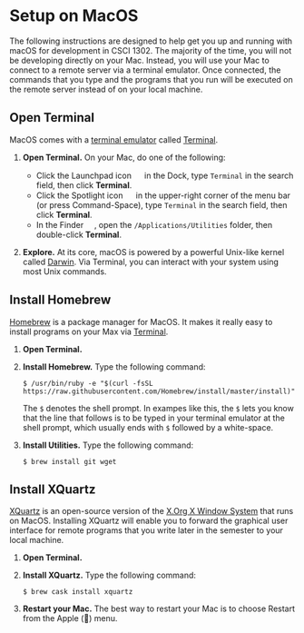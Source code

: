 # Setup on MacOS

The following instructions are designed to help get you up and running with macOS for development
in CSCI 1302. The majority of the time, you will not be developing directly on your Mac. Instead,
you will use your Mac to connect to a remote server via a terminal emulator. Once connected, the
commands that you type and the programs that you run will be executed on the remote server instead
of on your local machine.

## Open Terminal

MacOS comes with a [terminal emulator](https://en.wikipedia.org/wiki/Terminal_emulator)
called [Terminal](https://support.apple.com/guide/terminal/welcome/mac).

1. **Open Terminal.** On your Mac, do one of the following:
   * Click the Launchpad icon 
     <img src="https://help.apple.com/assets/5B9190B30946221279C5A608/5B9190B30946221279C5A60F/en_US/3cc1cbefea3e97e575172177e505b7a9.png" width="15" height="15">
     in the Dock, type `Terminal` in the search field, then click **Terminal**.
   * Click the Spotlight icon 
     <img src="https://support.apple.com/library/content/dam/edam/applecare/images/en_US/il/macos-spotlight-search-menu-bar-icon.png" width="15" height="15">
     in the upper-right corner of the menu bar (or press Command-Space), type `Terminal` in the search field, 
     then click **Terminal**.
   * In the Finder 
     <img src="https://help.apple.com/assets/5B9190B30946221279C5A608/5B9190B30946221279C5A60F/en_US/937fa92677a2c49a18fa81070e5d8419.png" width="15" height="15">, 
     open the `/Applications/Utilities` folder, then double-click **Terminal**.
     
2. **Explore.** At its core, macOS is powered by a powerful Unix-like kernel called 
   [Darwin](https://en.wikipedia.org/wiki/Darwin_(operating_system)). 
   Via Terminal, you can interact with your system using most Unix commands.

## Install Homebrew

[Homebrew](https://brew.sh) is a package manager for MacOS. It makes it really easy to install programs
on your Max via [Terminal](https://support.apple.com/guide/terminal/welcome/mac). 

1. **Open Terminal.**

2. **Install Homebrew.** Type the following command:
   ```
   $ /usr/bin/ruby -e "$(curl -fsSL https://raw.githubusercontent.com/Homebrew/install/master/install)"
   ```
   The `$` denotes the shell prompt. In exampes like this, the `$` lets you know that the line
   that follows is to be typed in your terminal emulator at the shell prompt, which usually ends
   with `$` followed by a white-space. 

3. **Install Utilities.** Type the following command:
   ```
   $ brew install git wget
   ```
   
## Install XQuartz

[XQuartz](https://www.xquartz.org) is an open-source version of the 
[X.Org X Window System](http://www.x.org/) that runs on MacOS.
Installing XQuartz will enable you to forward the graphical user interface
for remote programs that you write later in the semester to your local machine.

1. **Open Terminal.**

2. **Install XQuartz.** Type the following command:
   ```
   $ brew cask install xquartz
   ```
   
3. **Restart your Mac.** The best way to restart your Mac is to choose Restart from the Apple () menu.

